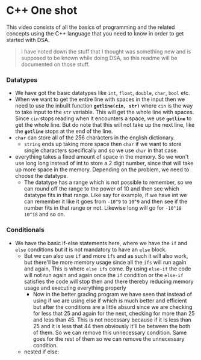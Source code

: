 # C++ One shot

This video consists of all the basics of programming and the related concepts using the C++ language that you need to know in order to get started with DSA.

> I have noted down the stuff that I thought was something new and is supposed to be known while doing DSA, so this readme will be documented on those stuff.

### Datatypes

- We have got the basic datatypes like `int`, `float`, `double`, `char`, `bool` etc.
- When we want to get the entire line with spaces in the input then we need to use the inbuilt function **`getline(cin, str)`** where `cin` is the way to take input to the `str` variable. This will get the whole line with spaces. Since `cin` stops reading when it encounters a space, we use **`getline`** to get the whole line. But do note that this will not take up the next line, like the **`getline`** stops at the end of the line.
- `char` can store all of the 256 characters in the english dictionary.
  - `string` ends up taking more space then `char` if we want to store single characters specifically and so we use `char` in that case.
- everything takes a fixed amount of space in the memory. So we won't use long long instead of int to store a 2 digit number, since that will take up more space in the memory. Depending on the problem, we need to choose the datatype.
  - The datatype has a range which is not possible to remember, so we can round off the range to the power of 10 and then see which datatype fits in that range. Like say for example, if we have int we can remember it like it goes from `-10^9` to `10^9` and then see if the number fits in that range or not. Likewise long will go for `-10^18` `10^18` and so on.

### Conditionals

- We have the basic if-else statements here, where we have the `if` and `else` conditions but it is not mandatory to have an `else` block.
  - But we can also use `if` and more `ifs` and as such it will also work, but there'll be more memory usage since all the `ifs` will run again and again, This is where `else ifs` come. By using `else-if` the code will not run again and again once the `if` condition or the `else-if` satisfies the code will stop then and there thereby reducing memory usage and executing everything properly
    - Now in the better grading program we have seen that instead of using if we are using else if which is much better and efficient but after the conditions are a little absurd since we are checking for less that 25 and again for the next, checking for more than 25 and less than 45. This is not necessary because if it is less than 25 and it is less that 44 then obviously it'll be between the both of them. So we can remove this unnecessary condition. Same goes for the rest of them so we can remove the unnecessary condition.
  - nested if else:
